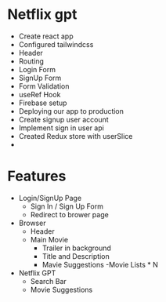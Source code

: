 # Netflix gpt

- Create react app
- Configured tailwindcss
- Header
- Routing
- Login Form
- SignUp Form
- Form Validation
- useRef Hook
- Firebase setup
- Deploying our app to production
- Create signup user account
- Implement sign in user api
- Created Redux store with userSlice
- 

# Features

- Login/SignUp Page
  - Sign In / Sign Up Form
  - Redirect to brower page
- Browser
  - Header
  - Main Movie
    - Trailer in background
    - Title and Description
    - Mavie Suggestions
      -Movie Lists \* N
- Netflix GPT
  - Search Bar
  - Movie Suggestions
